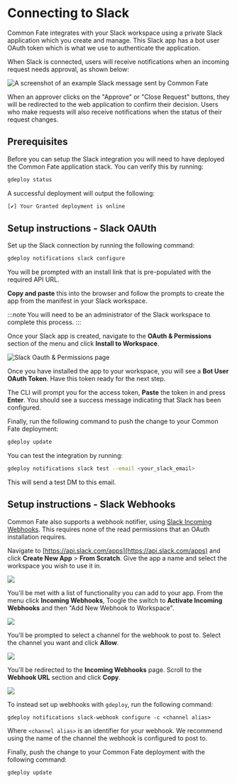 # Connecting to Slack

Common Fate integrates with your Slack workspace using a private Slack application which you create and manage. This Slack app has a bot user OAuth token which is what we use to authenticate the application.

When Slack is connected, users will receive notifications when an incoming request needs approval, as shown below:

![A screenshot of an example Slack message sent by Common Fate](/img/slack/00-approvalmessage.png)

When an approver clicks on the "Approve" or "Close Request" buttons, they will be redirected to the web application to confirm their decision. Users who make requests will also receive notifications when the status of their request changes.

## Prerequisites

Before you can setup the Slack integration you will need to have deployed the Common Fate application stack. You can verify this by running:

```bash
gdeploy status
```

A successful deployment will output the following:

```bash
[✔] Your Granted deployment is online
```

## Setup instructions - Slack OAUth

Set up the Slack connection by running the following command:

```bash
gdeploy notifications slack configure
```

You will be prompted with an install link that is pre-populated with the required API URL.

**Copy and paste** this into the browser and follow the prompts to create the app from the manifest in your Slack workspace.

:::note
You will need to be an administrator of the Slack workspace to complete this process.
:::

Once your Slack app is created, navigate to the **OAuth & Permissions** section of the menu and click **Install to Workspace**.

![Slack Oauth & Permissions page](/img/slack/01-oauthpermissions.png)

Once you have installed the app to your workspace, you will see a **Bot User OAuth Token**. Have this token ready for the next step.

The CLI will prompt you for the access token, **Paste** the token in and press **Enter**. You should see a success message indicating that Slack has been configured.

Finally, run the following command to push the change to your Common Fate deployment:

```bash
gdeploy update
```

You can test the integration by running:

```bash
gdeploy notifications slack test --email <your_slack_email>
```

This will send a test DM to this email.

## Setup instructions - Slack Webhooks

Common Fate also supports a webhook notifier, using [Slack Incoming Webhooks](https://api.slack.com/messaging/webhooks). This requires none of the read permissions that an OAuth installation requires.

Navigate to [https://api.slack.com/apps](https://api.slack.com/apps) and click **Create New App** > **From Scratch**. Give the app a name and select the workspace you wish to use it in.

![](/img/slack/02-createapp.png)

You'll be met with a list of functionality you can add to your app. From the menu click **Incoming Webhooks**, Toogle the switch to **Activate Incoming Webhooks** and then "Add New Webhook to Workspace".

![](/img/slack/03-incomingwebhooks.png)

You'll be prompted to select a channel for the webhook to post to. Select the channel you want and click **Allow**.

![](/img/slack/04-configurechannel.png)

You'll be redirected to the **Incoming Webhooks** page. Scroll to the **Webhook URL** section and click **Copy**.

![](/img/slack/05-webhookurl.png)

To instead set up webhooks with `gdeploy`, run the following command:

```
gdeploy notifications slack-webhook configure -c <channel alias>
```

Where `<channel alias>` is an identifier for your webhook. We recommend using the name of the channel the webhook is configured to post to.

Finally, push the change to your Common Fate deployment with the following command:

```bash
gdeploy update
```
